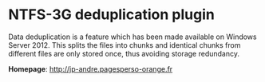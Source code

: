 NTFS-3G deduplication plugin
============================

Data deduplication is a feature which has been made available on Windows
Server 2012. This splits the files into chunks and identical chunks from
different files are only stored once, thus avoiding storage redundancy.

**Homepage**: http://jp-andre.pagesperso-orange.fr

